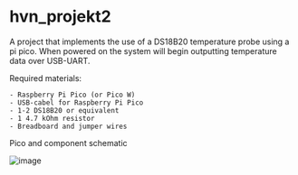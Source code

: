 # hvn_projekt2
A project that implements the use of a DS18B20 temperature probe using a pi pico.
When powered on the system will begin outputting temperature data over USB-UART.


Required materials:
```
- Raspberry Pi Pico (or Pico W)
- USB-cabel for Raspberry Pi Pico
- 1-2 DS18B20 or equivalent
- 1 4.7 kOhm resistor
- Breadboard and jumper wires
```


Pico and component schematic

![image](https://github.com/D-Kula/hvn_projekt2/assets/121364706/a382f62b-66d0-4054-87b3-41e413f940ce)

